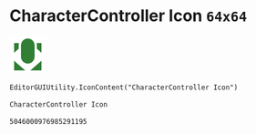 # CharacterController Icon `64x64`
<img src="/img/CharacterController%20Icon.png" width=64 height=64>

``` CSharp
EditorGUIUtility.IconContent("CharacterController Icon")
```
```
CharacterController Icon
```
```
5046000976985291195
```
